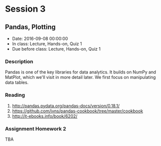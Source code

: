 # Session 3
## Pandas, Plotting
- Date: 2016-09-08 00:00:00
- In class: Lecture, Hands-on, Quiz 1
- Due before class: Lecture, Hands-on, Quiz 1

### Description
Pandas is one of the key libraries for data analytics. It builds on NumPy and MatPlot, which we'll visit in more detail later. We first focus on manipulating data tables.

### Reading
1. http://pandas.pydata.org/pandas-docs/version/0.18.1/ 
1. https://github.com/jvns/pandas-cookbook/tree/master/cookbook 
1. http://it-ebooks.info/book/6202/

### Assignment Homework 2
TBA
